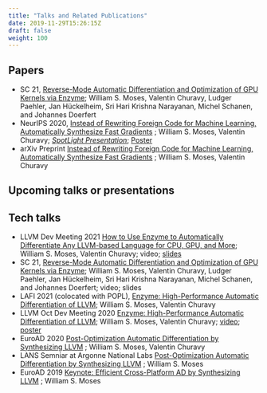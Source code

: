```yaml
---
title: "Talks and Related Publications"
date: 2019-11-29T15:26:15Z
draft: false
weight: 100
---
```


## Papers

* SC 21, [Reverse-Mode Automatic Differentiation and Optimization of GPU Kernels via Enzyme](https://dl.acm.org/doi/abs/10.1145/3458817.3476165); William S. Moses, Valentin Churavy, Ludger Paehler, Jan Hückelheim, Sri Hari Krishna Narayanan, Michel Schanen, and Johannes Doerfert
* NeurIPS 2020, [Instead of Rewriting Foreign Code for Machine Learning, Automatically Synthesize Fast Gradients](https://neurips.cc/virtual/2020/public/poster_9332c513ef44b682e9347822c2e457ac.html) ; William S. Moses, Valentin Churavy; [*SpotLight Presentation*](http://c.wsmoses.com/presentations/enzyme-neurips-10min.pdf); [Poster](http://c.wsmoses.com/posters/enzyme-neurips-poster.pdf)
* arXiv Preprint [Instead of Rewriting Foreign Code for Machine Learning, Automatically Synthesize Fast Gradients](https://arxiv.org/pdf/2010.01709.pdf) ; William S. Moses, Valentin Churavy

## Upcoming talks or presentations

## Tech talks

* LLVM Dev Meeting 2021 [How to Use Enzyme to Automatically Differentiate Any LLVM-based Language for CPU, GPU, and More](https://llvm.swoogo.com/2021devmtg/agenda); William S. Moses, Valentin Churavy; video; [slides](https://c.wsmoses.com/presentations/enzyme-sc.pdf)
* SC 21, [Reverse-Mode Automatic Differentiation and Optimization of GPU Kernels via Enzyme](https://dl.acm.org/doi/abs/10.1145/3458817.3476165); William S. Moses, Valentin Churavy, Ludger Paehler, Jan Hückelheim, Sri Hari Krishna Narayanan, Michel Schanen, and Johannes Doerfert; video; slides
* LAFI 2021 (colocated with POPL), [Enzyme: High-Performance Automatic Differentiation of LLVM](https://popl21.sigplan.org/details/lafi-2021-papers/4/Enzyme-High-Performance-Automatic-Differentiation-of-LLVM); William S. Moses, Valentin Churavy
* LLVM Oct Dev Meeting 2020 [Enzyme: High-Performance Automatic Differentiation of LLVM](https://llvm.org/devmtg/2020-09/program/); William S. Moses, Valentin Churavy; [video](https://www.youtube.com/watch?v=auQNFDlaXdM); [poster](https://c.wsmoses.com/posters/Enzyme-llvmdev.pdf)
* EuroAD 2020 [Post-Optimization Automatic
Differentiation by Synthesizing LLVM](http://www.autodiff.org/Docs/euroad/23rd%20EuroAd%20Workshop%20-%20William%20Moses%20-%20Post-Optimization%20Automatic%20Differentiation%20by%20Synthesizing%20LLVM.pdf) ; William S. Moses, Valentin Churavy
* LANS Semniar at Argonne National Labs [Post-Optimization Automatic
Differentiation by Synthesizing LLVM](https://www.anl.gov/event/postoptimization-automatic-differentiation-by-synthesizing-llvm) ; William S. Moses
* EuroAD 2019 [Keynote: Efficient Cross-Platform AD by Synthesizing LLVM](http://www.autodiff.org/?module=Workshops&submenu=EuroAD%2F22%2Fprogramme) ; William S. Moses
